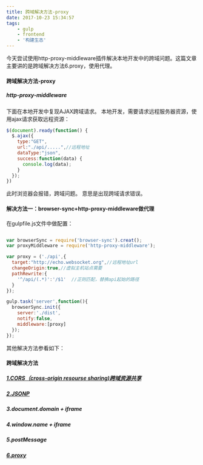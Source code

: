 ```yaml
---
title: 跨域解决方法-proxy
date: 2017-10-23 15:34:57
tags:
    - gulp
    - frontend
    - '构建生态'
---
```

今天尝试使用http-proxy-middleware插件解决本地开发中的跨域问题。这篇文章主要讲的是跨域解决方法6.proxy，使用代理。  

#### 跨域解决方法-proxy
##### http-proxy-middleware
下面在本地开发中复现AJAX跨域请求。
本地开发，需要请求远程服务器资源，使用ajax请求获取远程资源：
```js
$(document).ready(function() {
  $.ajax({
    type:"GET",
    url:"./api/.....",//远程地址
    dataType:"json",
    success:function(data) {
      console.log(data);
    }
  });
})
```
此时浏览器会报错，跨域问题。
意思是出现跨域请求错误。
#### 解决方法一：browser-sync+http-proxy-middleware做代理

在gulpfile.js文件中做配置：
```js

var browserSync = require('browser-sync').creat();
var proxyMiddleware = require('http-proxy-middleware');

var proxy = ('./api',{
  target:"http://echo.websocket.org",//远程地址url
  changeOrigin:true,//虚拟主机站点需要
  pathRewrite:{
    '^/api/(.*)':'/$1'  //正则匹配，替换api起始的路径
  }
});

gulp.task('server',function(){
  browserSync.init({
    server:'./dist',
    notify:false,
    middleware:[proxy]
  });
});

```
其他解决方法参看如下：  

#### 跨域解决方法
##### [1.CORS（cross-origin resourse sharing)跨域资源共享](https://webharry.github.io/2017/10/23/CORS/)
##### [2.JSONP](https://webharry.github.io/2017/10/24/JSONP/)
##### 3.document.domain + iframe
##### 4.window.name + iframe
##### 5.postMessage
##### [6.proxy](https://webharry.github.io/2017/10/23/proxy/)